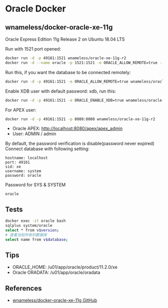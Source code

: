 # Oracle Docker

## wnameless/docker-oracle-xe-11g
Oracle Express Edition 11g Release 2 on Ubuntu 18.04 LTS

Run with 1521 port opened:
```sh
docker run -d -p 49161:1521 wnameless/oracle-xe-11g-r2
docker run -d --name oracle -p 1521:1521 -e ORACLE_ALLOW_REMOTE=true --restart=always -e TZ=Asia/Shanghai wnameless/oracle-xe-11g-r2
```

Run this, if you want the database to be connected remotely:
```sh
docker run -d -p 49161:1521 -e ORACLE_ALLOW_REMOTE=true wnameless/oracle-xe-11g-r2
```

Enable XDB user with default password: xdb, run this:
```sh
docker run -d -p 49161:1521 -e ORACLE_ENABLE_XDB=true wnameless/oracle-xe-11g-r2
```

For APEX user:
```sh
docker run -d -p 49161:1521 -p 8080:8080 wnameless/oracle-xe-11g-r2
```
- Oracle APEX: [http://localhost:8080/apex/apex_admin](http://localhost:8080/apex/apex_admin)
- User: ADMIN / admin

By default, the password verification is disable(password never expired)<br/>
Connect database with following setting:
```
hostname: localhost
port: 49161
sid: xe
username: system
password: oracle
```

Password for SYS & SYSTEM
```
oracle
```

## Tests
```sh
docker exec -it oracle bash
sqlplus system/oracle
select * from v$version;
# 查看当前所有的数据库
select name from v$database;
```

## Tips
- ORACLE_HOME: /u01/app/oracle/product/11.2.0/xe
- Oracle ORADATA: /u01/app/oracle/oradata

## References
- [wnameless/docker-oracle-xe-11g GitHub](https://github.com/wnameless/docker-oracle-xe-11g)
